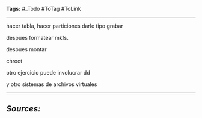 **Tags:** #_Todo
#ToTag #ToLink 
- - -
hacer tabla,
hacer particiones 
darle tipo
grabar

despues formatear mkfs.

despues montar

chroot 


otro ejercicio puede involucrar dd

y otro sistemas de archivos virtuales
- - - 
## ***Sources:***